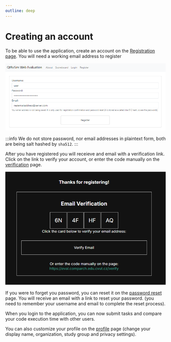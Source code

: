 ```yaml
---
outline: deep
---
```


# Creating an account

To be able to use the application, create an account on the [Registration page](https://eval.comparch.edu.cvut.cz/register). You will need a working email address to register 

![Register](../img/register.png)

:::info
We do not store password, nor email addresses in plaintext form, both are being salt hashed by `sha512`.
:::

After you have registered you will receieve and email with a verification link. Click on the link to verify your account, or enter the code manually on the [verification](https://eval.comparch.edu.cvut.cz/verify) page. 

![Verification](../img/verify.png)

If you were to forget you password, you can reset it on the [password reset](https://eval.comparch.edu.cvut.cz/reset) page. You will receive an email with a link to reset your password. (you need to remember your username and email to complete the reset process).

When you login to the application, you can now submit tasks and compare your code execution time with other users.

You can also customize your profile on the [profile](https://eval.comparch.edu.cvut.cz/profile) page (change your display name, organization, study group and privacy settings).